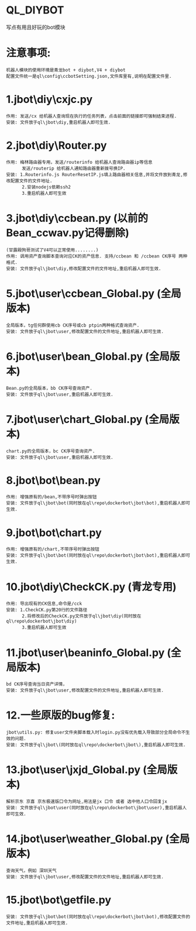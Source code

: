 # QL_DIYBOT
写点有用且好玩的bot模块

# 注意事项: 
	
	机器人模块的使用环境是青龙bot + diybot,V4 + diybot
	配置文件统一是ql\config\ccbotSetting.json,文件库里有,说明在配置文件里.	
	
# 1.jbot\diy\cxjc.py

	作用: 发送/cx 给机器人查询现在执行的任务列表，点击前面的链接即可强制结束进程.
	安装: 文件放于ql\jbot\diy,重启机器人即可生效.
	
# 2.jbot\diy\Router.py 
	
	作用: 梅林路由器专用，发送/routerinfo 给机器人查询路由器ip等信息
		  发送/routerip 给机器人通知路由器重新拨号换IP.
	安装: 1.Routerinfo.js RouterResetIP.js填上路由器相关信息,并将文件放到青龙,修改配置文件的文件地址.
		  2.安装nodejs依赖ssh2		  
		  3.重启机器人即可生效	

# 3.jbot\diy\ccbean.py (以前的Bean_ccwav.py记得删除)

	(甘露殿狗哥测试了V4可以正常使用........)
	作用: 调用资产查询脚本查询对应CK的资产信息. 支持/ccbean 和 /ccbean CK序号 两种格式.
	安装: 文件放于ql\jbot\diy,修改配置文件的文件地址,重启机器人即可生效.

# 5.jbot\user\ccbean_Global.py (全局版本)
	
	全局版本，tg任何群使用cb CK序号或cb ptpin两种格式查询资产.
	安装: 文件放于ql\jbot\user,修改配置文件的文件地址,重启机器人即可生效.
	
# 6.jbot\user\bean_Global.py (全局版本)
	
	Bean.py的全局版本，bb CK序号查询资产.
	安装: 文件放于ql\jbot\user,重启机器人即可生效.

# 7.jbot\user\chart_Global.py (全局版本)
	
	chart.py的全局版本，bc CK序号查询资产.
	安装: 文件放于ql\jbot\user,重启机器人即可生效.
		  
# 8.jbot\bot\bean.py

	作用: 增强原有的/bean,不带序号时弹出按钮
	安装: 文件放于ql\jbot\bot(同时放在ql\repo\dockerbot\jbot\bot),重启机器人即可生效.

# 9.jbot\bot\chart.py

	作用: 增强原有的/chart,不带序号时弹出按钮
	安装: 文件放于ql\jbot\bot(同时放在ql\repo\dockerbot\jbot\bot),重启机器人即可生效.
	
# 10.jbot\diy\CheckCK.py (青龙专用)

	作用: 导出现有的CK信息,命令是/cck
	安装: 1.CheckCK.py第20行的文件路径	 
		  2.将修改后的CheckCK.py文件放于ql\jbot\diy(同时放在ql\repo\dockerbot\jbot\diy)
		  3.重启机器人即可生效
		  
# 11.jbot\user\beaninfo_Global.py (全局版本)	
	bd CK序号查询当日资产详情，
	安装: 文件放于ql\jbot\user,修改配置文件的文件地址,重启机器人即可生效.

# 12.一些原版的bug修复:
	jbot\utils.py: 修复user文件夹脚本载入时login.py没有优先载入导致部分全局命令不生效的问题.
	安装: 文件放于ql\jbot\(同时放在ql\repo\dockerbot\jbot\),重启机器人即可生效.
	
# 13.jbot\user\jxjd_Global.py (全局版本)	
	解析京东 京喜 京东极速版口令为网址,用法是jx 口令 或者 选中他人口令回复jx
	安装: 文件放于ql\jbot\user(同时放在ql\repo\dockerbot\jbot\user),重启机器人即可生效.

# 14.jbot\user\weather_Global.py (全局版本)	
	查询天气，例如 深圳天气
	安装: 文件放于ql\jbot\user,修改配置文件的文件地址,重启机器人即可生效.
	
# 15.jbot\bot\getfile.py 	
	安装: 文件放于ql\jbot\bot(同时放在ql\repo\dockerbot\jbot\bot),修改配置文件的文件地址,重启机器人即可生效.
	
				
				
